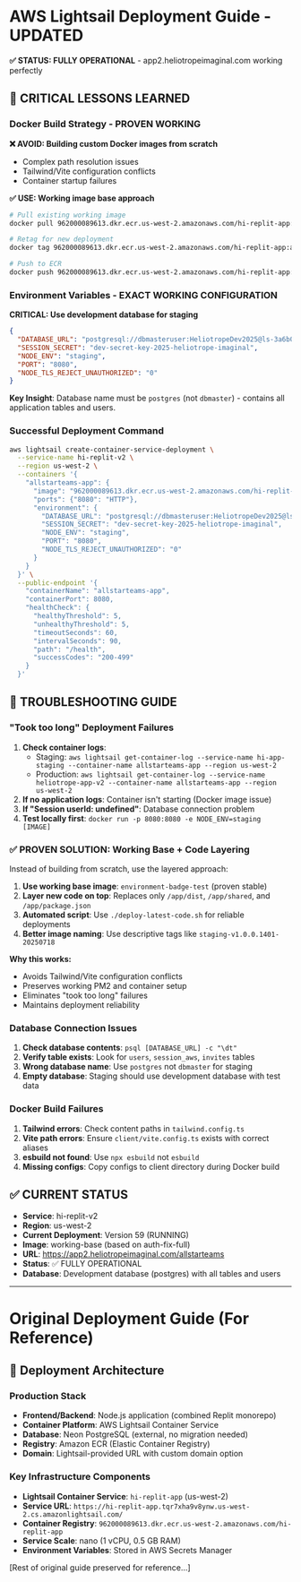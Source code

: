 # AWS Lightsail Deployment Guide - UPDATED

**✅ STATUS: FULLY OPERATIONAL** - app2.heliotropeimaginal.com working perfectly

## 🚨 CRITICAL LESSONS LEARNED

### **Docker Build Strategy - PROVEN WORKING**

**❌ AVOID: Building custom Docker images from scratch**
- Complex path resolution issues
- Tailwind/Vite configuration conflicts  
- Container startup failures

**✅ USE: Working image base approach**
```bash
# Pull existing working image
docker pull 962000089613.dkr.ecr.us-west-2.amazonaws.com/hi-replit-app:auth-fix-full

# Retag for new deployment
docker tag 962000089613.dkr.ecr.us-west-2.amazonaws.com/hi-replit-app:auth-fix-full 962000089613.dkr.ecr.us-west-2.amazonaws.com/hi-replit-app:working-base

# Push to ECR
docker push 962000089613.dkr.ecr.us-west-2.amazonaws.com/hi-replit-app:working-base
```

### **Environment Variables - EXACT WORKING CONFIGURATION**

**CRITICAL: Use development database for staging**
```json
{
  "DATABASE_URL": "postgresql://dbmasteruser:HeliotropeDev2025@ls-3a6b051cdbc2d5e1ea4c550eb3e0cc5aef8be307.cvue4a2gwocx.us-west-2.rds.amazonaws.com:5432/postgres?sslmode=require",
  "SESSION_SECRET": "dev-secret-key-2025-heliotrope-imaginal",
  "NODE_ENV": "staging",
  "PORT": "8080",
  "NODE_TLS_REJECT_UNAUTHORIZED": "0"
}
```

**Key Insight**: Database name must be `postgres` (not `dbmaster`) - contains all application tables and users.

### **Successful Deployment Command**
```bash
aws lightsail create-container-service-deployment \
  --service-name hi-replit-v2 \
  --region us-west-2 \
  --containers '{
    "allstarteams-app": {
      "image": "962000089613.dkr.ecr.us-west-2.amazonaws.com/hi-replit-app:working-base",
      "ports": {"8080": "HTTP"},
      "environment": {
        "DATABASE_URL": "postgresql://dbmasteruser:HeliotropeDev2025@ls-3a6b051cdbc2d5e1ea4c550eb3e0cc5aef8be307.cvue4a2gwocx.us-west-2.rds.amazonaws.com:5432/postgres?sslmode=require",
        "SESSION_SECRET": "dev-secret-key-2025-heliotrope-imaginal",
        "NODE_ENV": "staging",
        "PORT": "8080",
        "NODE_TLS_REJECT_UNAUTHORIZED": "0"
      }
    }
  }' \
  --public-endpoint '{
    "containerName": "allstarteams-app", 
    "containerPort": 8080,
    "healthCheck": {
      "healthyThreshold": 5,
      "unhealthyThreshold": 5,
      "timeoutSeconds": 60,
      "intervalSeconds": 90,
      "path": "/health",
      "successCodes": "200-499"
    }
  }'
```

## 🔧 TROUBLESHOOTING GUIDE

### **"Took too long" Deployment Failures**
1. **Check container logs**: 
   - Staging: `aws lightsail get-container-log --service-name hi-app-staging --container-name allstarteams-app --region us-west-2`
   - Production: `aws lightsail get-container-log --service-name heliotrope-app-v2 --container-name allstarteams-app --region us-west-2`
2. **If no application logs**: Container isn't starting (Docker image issue)
3. **If "Session userId: undefined"**: Database connection problem
4. **Test locally first**: `docker run -p 8080:8080 -e NODE_ENV=staging [IMAGE]`

### **✅ PROVEN SOLUTION: Working Base + Code Layering**
Instead of building from scratch, use the layered approach:

1. **Use working base image**: `environment-badge-test` (proven stable)
2. **Layer new code on top**: Replaces only `/app/dist`, `/app/shared`, and `/app/package.json`
3. **Automated script**: Use `./deploy-latest-code.sh` for reliable deployments
4. **Better image naming**: Use descriptive tags like `staging-v1.0.0.1401-20250718`

**Why this works:**
- Avoids Tailwind/Vite configuration conflicts
- Preserves working PM2 and container setup
- Eliminates "took too long" failures
- Maintains deployment reliability

### **Database Connection Issues**
1. **Check database contents**: `psql [DATABASE_URL] -c "\dt"`
2. **Verify table exists**: Look for `users`, `session_aws`, `invites` tables
3. **Wrong database name**: Use `postgres` not `dbmaster` for staging
4. **Empty database**: Staging should use development database with test data

### **Docker Build Failures** 
1. **Tailwind errors**: Check content paths in `tailwind.config.ts`
2. **Vite path errors**: Ensure `client/vite.config.ts` exists with correct aliases
3. **esbuild not found**: Use `npx esbuild` not `esbuild`
4. **Missing configs**: Copy configs to client directory during Docker build

## ✅ CURRENT STATUS

- **Service**: hi-replit-v2 
- **Region**: us-west-2
- **Current Deployment**: Version 59 (RUNNING)
- **Image**: working-base (based on auth-fix-full)
- **URL**: https://app2.heliotropeimaginal.com/allstarteams
- **Status**: ✅ FULLY OPERATIONAL
- **Database**: Development database (postgres) with all tables and users

---

# Original Deployment Guide (For Reference)

## 🎯 **Deployment Architecture**

### **Production Stack**
- **Frontend/Backend**: Node.js application (combined Replit monorepo)
- **Container Platform**: AWS Lightsail Container Service
- **Database**: Neon PostgreSQL (external, no migration needed)
- **Registry**: Amazon ECR (Elastic Container Registry)
- **Domain**: Lightsail-provided URL with custom domain option

### **Key Infrastructure Components**
- **Lightsail Container Service**: `hi-replit-app` (us-west-2)
- **Service URL**: `https://hi-replit-app.tqr7xha9v8ynw.us-west-2.cs.amazonlightsail.com/`
- **Container Registry**: `962000089613.dkr.ecr.us-west-2.amazonaws.com/hi-replit-app`
- **Service Scale**: nano (1 vCPU, 0.5 GB RAM)
- **Environment Variables**: Stored in AWS Secrets Manager

[Rest of original guide preserved for reference...]
